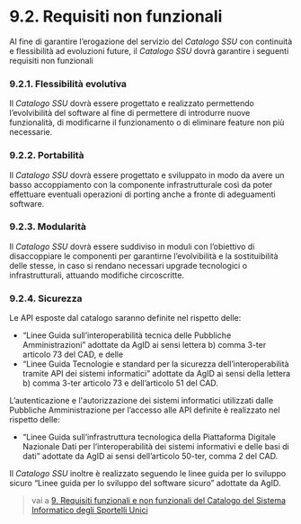 # 9.2. Requisiti non funzionali

Al fine di garantire l’erogazione del servizio del *Catalogo SSU* con continuità e flessibilità ad evoluzioni future, il *Catalogo SSU* dovrà garantire i seguenti requisiti non funzionali

### 9.2.1. Flessibilità evolutiva

Il *Catalogo SSU* dovrà essere progettato e realizzato permettendo l’evolvibilità del software al fine di permettere di introdurre nuove funzionalità, di modificarne il funzionamento o di eliminare feature non più necessarie.

### 9.2.2. Portabilità

Il *Catalogo SSU* dovrà essere progettato e sviluppato in modo da avere un basso accoppiamento con la componente infrastrutturale così da poter effettuare eventuali operazioni di porting anche a fronte di adeguamenti software.

### 9.2.3. Modularità

Il *Catalogo SSU* dovrà essere suddiviso in moduli con l’obiettivo di disaccoppiare le componenti per garantirne l’evolvibilità e la sostituibilità delle stesse, in caso si rendano necessari upgrade tecnologici o infrastrutturali, attuando modifiche circoscritte.

### 9.2.4. Sicurezza

Le API esposte dal catalogo saranno definite nel rispetto delle:
-	“Linee Guida sull’interoperabilità tecnica delle Pubbliche Amministrazioni” adottate da AgID ai sensi lettera b) comma 3-ter articolo 73 del CAD, e delle
-   “Linee Guida Tecnologie e standard per la sicurezza dell’interoperabilità tramite API dei sistemi informatici” adottate da AgID ai sensi della lettera b) comma 3-ter articolo 73 e dell’articolo 51 del CAD.

L’autenticazione e l'autorizzazione dei sistemi informatici utilizzati dalle Pubbliche Amministrazione per l’accesso alle API definite è realizzato nel rispetto delle:
-   “Linee Guida sull’infrastruttura tecnologica della Piattaforma Digitale Nazionale Dati per l’interoperabilità dei sistemi informativi e delle basi di dati” adottate da AgID ai sensi dell’articolo 50-ter, comma 2 del CAD.

Il *Catalogo SSU* inoltre è realizzato seguendo le linee guida per lo sviluppo sicuro “Linee guida per lo sviluppo del software sicuro” adottate da AgID.

> vai a [9. Requisiti funzionali e non funzionali del Catalogo del Sistema Informatico degli Sportelli Unici](09.md)